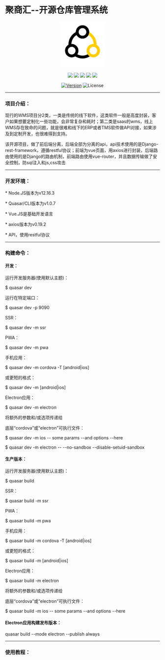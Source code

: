 # 聚商汇--开源仓库管理系统

<p><div align=center><img width="150" height="150" src="https://github.com/Singosgu/picfile/blob/master/scm/scm.png?raw=true"/></div></p>

<p><div align=center><a target="_blank" rel="noopener noreferrer" href="https://camo.githubusercontent.com/7b59705aecd12fa3fd37ed9f930e853c85f0315a/68747470733a2f2f696d672e736869656c64732e696f2f6e706d2f762f7175617361722e7376673f6c6162656c3d717561736172"><img src="https://camo.githubusercontent.com/7b59705aecd12fa3fd37ed9f930e853c85f0315a/68747470733a2f2f696d672e736869656c64732e696f2f6e706d2f762f7175617361722e7376673f6c6162656c3d717561736172" data-canonical-src="https://img.shields.io/npm/v/quasar.svg?label=quasar" style="max-width:100%;"></a> <a target="_blank" rel="noopener noreferrer" href="https://camo.githubusercontent.com/8bf5e58985266bd22a471ea27d88fbaa4cd0578a/68747470733a2f2f696d672e736869656c64732e696f2f6e706d2f762f2534307175617361722f6170702e7376673f6c6162656c3d407175617361722f617070"><img src="https://camo.githubusercontent.com/8bf5e58985266bd22a471ea27d88fbaa4cd0578a/68747470733a2f2f696d672e736869656c64732e696f2f6e706d2f762f2534307175617361722f6170702e7376673f6c6162656c3d407175617361722f617070" data-canonical-src="https://img.shields.io/npm/v/%40quasar/app.svg?label=@quasar/app" style="max-width:100%;"></a> <a target="_blank" rel="noopener noreferrer" href="https://camo.githubusercontent.com/c3d9f8323a3d0ea0dd48c075010066b15647c1a6/68747470733a2f2f696d672e736869656c64732e696f2f6e706d2f762f2534307175617361722f636c692e7376673f6c6162656c3d407175617361722f636c69"><img src="https://camo.githubusercontent.com/c3d9f8323a3d0ea0dd48c075010066b15647c1a6/68747470733a2f2f696d672e736869656c64732e696f2f6e706d2f762f2534307175617361722f636c692e7376673f6c6162656c3d407175617361722f636c69" data-canonical-src="https://img.shields.io/npm/v/%40quasar/cli.svg?label=@quasar/cli" style="max-width:100%;"></a> <a target="_blank" rel="noopener noreferrer" href="https://camo.githubusercontent.com/adae9c148ae3b7e5ee603a131a0a63d5153c6664/68747470733a2f2f696d672e736869656c64732e696f2f6e706d2f762f2534307175617361722f6578747261732e7376673f6c6162656c3d407175617361722f657874726173"><img src="https://camo.githubusercontent.com/adae9c148ae3b7e5ee603a131a0a63d5153c6664/68747470733a2f2f696d672e736869656c64732e696f2f6e706d2f762f2534307175617361722f6578747261732e7376673f6c6162656c3d407175617361722f657874726173" data-canonical-src="https://img.shields.io/npm/v/%40quasar/extras.svg?label=@quasar/extras" style="max-width:100%;"></a> <a target="_blank" rel="noopener noreferrer" href="https://camo.githubusercontent.com/55a20a7e2e40decfc34120daccbff6e17726ad93/68747470733a2f2f696d672e736869656c64732e696f2f6e706d2f762f2534307175617361722f69636f6e67656e69652e7376673f6c6162656c3d407175617361722f69636f6e67656e6965"><img src="https://camo.githubusercontent.com/55a20a7e2e40decfc34120daccbff6e17726ad93/68747470733a2f2f696d672e736869656c64732e696f2f6e706d2f762f2534307175617361722f69636f6e67656e69652e7376673f6c6162656c3d407175617361722f69636f6e67656e6965" data-canonical-src="https://img.shields.io/npm/v/%40quasar/icongenie.svg?label=@quasar/icongenie" style="max-width:100%;"></a></div></p>

<p><div align=center><a href="https://www.npmjs.com/package/vue" rel="nofollow"><img src="https://camo.githubusercontent.com/9680910106d8b2169bb62b6ddb2e8d7b1136d3ff/68747470733a2f2f696d672e736869656c64732e696f2f6e706d2f762f7675652e7376673f73616e6974697a653d74727565" alt="Version" data-canonical-src="https://img.shields.io/npm/v/vue.svg?sanitize=true" style="max-width:100%;"></a>
<img src="https://camo.githubusercontent.com/608dd8517bbaed6004fe246dbbf96f1cfdfd0a32/68747470733a2f2f696d672e736869656c64732e696f2f6e706d2f6c2f7675652e7376673f73616e6974697a653d74727565" alt="License" data-canonical-src="https://img.shields.io/npm/l/vue.svg?sanitize=true" style="max-width:100%;"></div></p>
<hr>
<p><h3>项目介绍：</h3></p>
<p>现行的WMS项目分2类，一类是传统的线下软件，这类软件一般是高度封装，客户如果想要定制化一些功能，会非常复杂和耗时；第二类是saas的wms，线上WMS存在致命的问题，就是很难和线下的ERP或者TMS软件做API对接，如果涉及到定制开发，也很难得到支持。</p>
<p>该开源项目，做了前后端分离，后端全部为分离的api，api技术使用的是Django-rest-framework，遵循restful协议；前端为vue页面，用axios进行封装，后端路由使用的是Django的路由机制，前端路由使用vue-router，并且数据传输做了安全控制，防sql注入和js,css攻击</p>
<hr>
<p><h3>开发环境：</h3></p>
<p>* Node.JS版本为v12.16.3</p>
<p>* Quasar/CLI版本为v1.0.7</p>
<p>* Vue.JS是基础开发语言</p>
<p>* axios版本为v0.19.2</p>
<p>* API，使用restful协议</p>
<hr>
<p><h3>构建命令：</h3></p>
<p><h4>开发：</h4></p>
<p>运行开发服务器(使用默认主题)：</p>
<p>$ quasar dev</p>
<p>运行在特定端口：</p>
<p>$ quasar dev -p 9090</p>
<p>SSR：</p>
<p>$ quasar dev -m ssr</p>
<p>PWA：</p>
<p>$ quasar dev -m pwa</p>
<p>手机应用：</p>
<p>$ quasar dev -m cordova -T [android|ios]</p>
<p>或更短的格式：</p>
<p>$ quasar dev -m [android|ios]</p>
<p>Electron应用：</p>
<p>$ quasar dev -m electron</p>
<p>将额外的参数和/或选项传递给</p>
<p>底层“cordova”或“electron”可执行文件：</p>
<p>$ quasar dev -m ios -- some params --and options --here</p>
<p>$ quasar dev -m electron -- --no-sandbox --disable-setuid-sandbox</p>
<p><h4>生产版本：</h4></p>
<p>运行开发服务器(使用默认主题)：</p>
<p>$ quasar build</p>
<p>SSR：</p>
<p>$ quasar build -m ssr</p>
<p>PWA：</p>
<p>$ quasar build -m pwa</p>
<p>手机应用：</p>
<p>$ quasar build -m cordova -T [android|ios]</p>
<p>或更短的格式：</p>
<p>$ quasar build -m [android|ios]</p>
<p>Electron应用：</p>
<p>$ quasar build -m electron</p>
<p>将额外的参数和/或选项传递给</p>
<p>底层“cordova”或“electron”可执行文件：</p>
<p>$ quasar build -m ios -- some params --and options --here</p>
<p><h4>Electron应用构建发布版本：</h4></p>
<p>quasar build --mode electron --publish always</p>
<hr>
<p><h3>使用教程：</h3></p>
